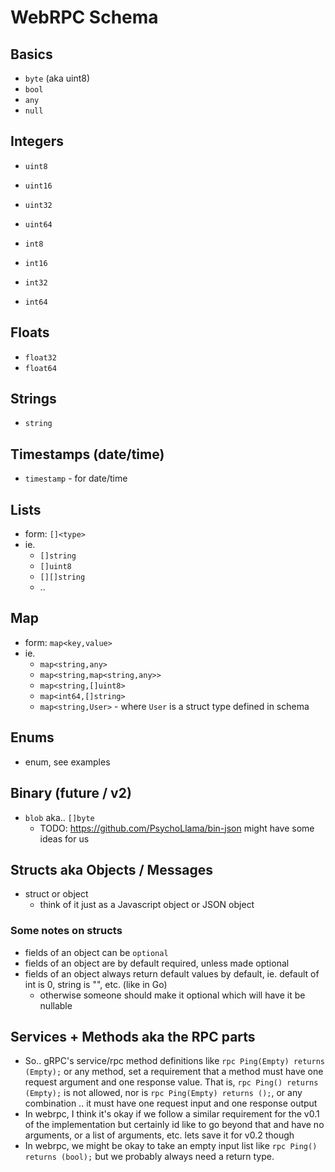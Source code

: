 WebRPC Schema
=============

## Basics

- `byte` (aka uint8)
- `bool`
- `any`
- `null`


## Integers

- `uint8`
- `uint16`
- `uint32`
- `uint64`

- `int8`
- `int16`
- `int32`
- `int64`


## Floats

- `float32`
- `float64`


## Strings

- `string`


## Timestamps (date/time)

- `timestamp` - for date/time


## Lists

- form: `[]<type>`
- ie.
  * `[]string`
  * `[]uint8`
  * `[][]string`
  * ..


## Map

- form: `map<key,value>`
- ie.
  * `map<string,any>`
  * `map<string,map<string,any>>`
  * `map<string,[]uint8>`
  * `map<int64,[]string>`
  * `map<string,User>` - where `User` is a struct type defined in schema


## Enums

- enum, see examples


## Binary (future / v2)

- `blob` aka.. `[]byte`
  * TODO: https://github.com/PsychoLlama/bin-json might have some ideas for us


## Structs aka Objects / Messages

- struct or object
  * think of it just as a Javascript object or JSON object


### Some notes on structs

- fields of an object can be `optional`
- fields of an object are by default required, unless made optional
- fields of an object always return default values by default, ie. default of int is 0, string is "", etc. (like in Go)
  - otherwise someone should make it optional which will have it be nullable


## Services + Methods aka the RPC parts

- So.. gRPC's service/rpc method definitions like `rpc Ping(Empty) returns (Empty);` or any method, set
a requirement that a method must have one request argument and one response value. That is,
`rpc Ping() returns (Empty);` is not allowed, nor is `rpc Ping(Empty) returns ();`, or any combination
.. it must have one request input and one response output
- In webrpc, I think it's okay if we follow a similar requirement for the v0.1 of the implementation
but certainly id like to go beyond that and have no arguments, or  a list of arguments, etc.
lets save it for v0.2 though
- In webrpc, we might be okay to take an empty input list like `rpc Ping() returns (bool);` but
we probably always need a return type.
